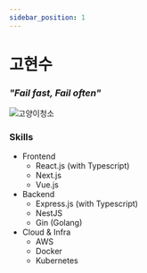 ```yaml
---
sidebar_position: 1
---
```


# 고현수

### *"Fail fast, Fail often"*

![고양이청소](@site/static/img/cat-roomba-exceptionally-fast.gif)

### Skills
- Frontend
  - React.js (with Typescript)
  - Next.js
  - Vue.js
- Backend
  - Express.js (with Typescript)
  - NestJS
  - Gin (Golang)
- Cloud & Infra
  - AWS
  - Docker
  - Kubernetes